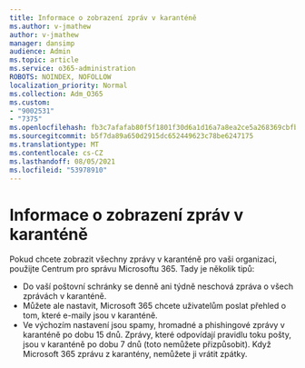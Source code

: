 ```yaml
---
title: Informace o zobrazení zpráv v karanténě
ms.author: v-jmathew
author: v-jmathew
manager: dansimp
audience: Admin
ms.topic: article
ms.service: o365-administration
ROBOTS: NOINDEX, NOFOLLOW
localization_priority: Normal
ms.collection: Adm_O365
ms.custom:
- "9002531"
- "7375"
ms.openlocfilehash: fb3c7afafab80f5f1801f30d6a1d16a7a8ea2ce5a268369cbfb41787e7a2cbc4
ms.sourcegitcommit: b5f7da89a650d2915dc652449623c78be6247175
ms.translationtype: MT
ms.contentlocale: cs-CZ
ms.lasthandoff: 08/05/2021
ms.locfileid: "53978910"
---
```

# <a name="info-about-viewing-quarantined-messages"></a>Informace o zobrazení zpráv v karanténě

Pokud chcete zobrazit všechny zprávy v karanténě pro vaši organizaci, použijte Centrum pro správu Microsoftu 365. Tady je několik tipů:

- Do vaší poštovní schránky se denně ani týdně neschová zpráva o všech zprávách v karanténě.
- Můžete ale nastavit, Microsoft 365 chcete uživatelům poslat přehled o tom, které e-maily jsou v karanténě.
- Ve výchozím nastavení jsou spamy, hromadné a phishingové zprávy v karanténě po dobu 15 dnů. Zprávy, které odpovídají pravidlu toku pošty, jsou v karanténě po dobu 7 dnů (toto nemůžete přizpůsobit). Když Microsoft 365 zprávu z karantény, nemůžete ji vrátit zpátky.
